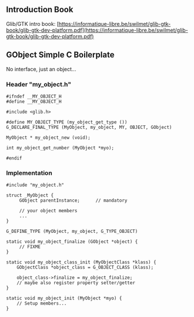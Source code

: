 ## Introduction Book

Glib/GTK intro book: [https://informatique-libre.be/swilmet/glib-gtk-book/glib-gtk-dev-platform.pdf](https://informatique-libre.be/swilmet/glib-gtk-book/glib-gtk-dev-platform.pdf)

## GObject Simple C Boilerplate

No interface, just an object...

### Header "my_object.h"

    #ifndef __MY_OBJECT_H
    #define __MY_OBJECT_H
    
    #include <glib.h>

    #define MY_OBJECT_TYPE (my_object_get_type ())
    G_DECLARE_FINAL_TYPE (MyObject, my_object, MY, OBJECT, GObject)

    MyObject * my_object_new (void);

    int my_object_get_number (MyObject *myo);

    #endif
    
### Implementation

    #include "my_object.h"

    struct _MyObject {
         GObject parentInstance;      // mandatory
         
         // your object members
         ...
    }
    
    G_DEFINE_TYPE (MyObject, my_object, G_TYPE_OBJECT)
    
    static void my_object_finalize (GObject *object) {
         // FIXME
    }
    
    static void my_object_class_init (MyObjectClass *klass) {
        GObjectClass *object_class = G_OBJECT_CLASS (klass);

        object_class->finalize = my_object_finalize;
        // maybe also register property setter/getter
    }
    
    static void my_object_init (MyObject *myo) {
        // Setup members...
    }
